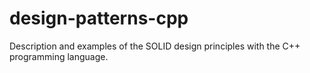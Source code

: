 # design-patterns-cpp
Description and examples of the SOLID design principles with the C++ programming language.
